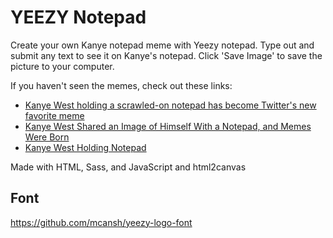 # YEEZY Notepad
Create your own Kanye notepad meme with Yeezy notepad. Type out and submit any text to see it on Kanye's notepad. Click 'Save Image' to save the picture to your computer. 

If you haven't seen the memes, check out these links:

- [Kanye West holding a scrawled-on notepad has become Twitter's new favorite meme](https://ftw.usatoday.com/lists/kanye-west-notepad-memes-instagram-twitter)
- [Kanye West Shared an Image of Himself With a Notepad, and Memes Were Born](https://www.distractify.com/p/kanye-west-notepad-meme)
- [Kanye West Holding Notepad](https://knowyourmeme.com/memes/kanye-west-holding-notepad)

Made with HTML, Sass, and JavaScript and html2canvas

## Font
https://github.com/mcansh/yeezy-logo-font